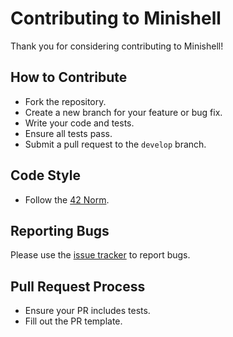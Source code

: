 # Contributing to Minishell

Thank you for considering contributing to Minishell!

## How to Contribute

- Fork the repository.
- Create a new branch for your feature or bug fix.
- Write your code and tests.
- Ensure all tests pass.
- Submit a pull request to the `develop` branch.

## Code Style

- Follow the [42 Norm](https://github.com/42School/norminette).

## Reporting Bugs

Please use the [issue tracker](https://github.com/jeportie/Minishell/issues) to report bugs.

## Pull Request Process

- Ensure your PR includes tests.
- Fill out the PR template.


